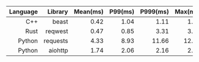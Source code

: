 |Language|Library|Mean(ms)|P99(ms)|P999(ms)|Max(ms)|
|---:|---:|---:|---:|---:|---:|
|C++|beast|0.42|1.04|1.11|1.13|
|Rust|reqwest|0.47|0.85|3.31|3.34|
|Python|requests|4.33|8.93|11.66|12.07|
|Python|aiohttp|1.74|2.06|2.16|2.34|